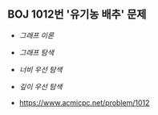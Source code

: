 ## BOJ 1012번 '유기농 배추' 문제 

* _그래프 이론_
* _그래프 탐색_
* _너비 우선 탐색_
* _깊이 우선 탐색_

* https://www.acmicpc.net/problem/1012
